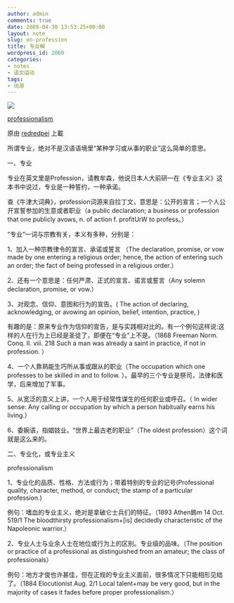 ```yaml
---
author: admin
comments: true
date: 2009-04-30 13:53:25+00:00
layout: note
slug: on-profession
title: 专业解
wordpress_id: 2060
categories:
- notes
- 语文运动
tags:
- 词源
---
```






[![](http://farm4.static.flickr.com/3023/3488905494_3eb787f7b2_m.jpg)](http://www.flickr.com/photos/lookoo/3488905494/)
  


[professionalism](http://www.flickr.com/photos/lookoo/3488905494/)
  

原由 [redredpei](http://www.flickr.com/people/lookoo/) 上載




所谓专业，绝对不是汉语语境里“某种学习或从事的职业”这么简单的意思。  

  

一、专业  

  

专业在英文里是Profession，请教牟森，他说日本人大前研一在《专业主义》这本书中说过，专业是一种誓约，一种承诺。  

  

查《牛津大词典》，profession词源来自拉丁文，意思是：公开的宣言；一个人公开宣誓参加的生意或者职业（a public declaration; a business or profession that one publicly avows, n. of action f. profitUrW to profess。）  

  

”专业“一词与宗教有关，本义有多种，分别是：  

  

1、加入一种宗教律令的宣言、承诺或誓言 （The declaration, promise, or vow made by one entering a religious order; hence, the action of entering such an order; the fact of being professed in a religious order.）  

  

2、还有一个意思是：任何严肃、正式的宣言、诺言或誓言（Any solemn declaration, promise, or vow.）  

  

3、对观念、信仰、意图和行为的宣告。( The action of declaring, acknowledging, or avowing an opinion, belief, intention, practice, )  

  

有趣的是：原来专业作为信仰的宣告，是与实践相对比的。有一个例句这样说:这样的人在行为上已经是圣徒了，即便在“专业”上不是。（1868 Freeman Norm. Conq. II. viii. 218 Such a man was already a saint in practice, if not in profession. ）  

  

4、一个人靠熟能生巧所从事或跟从的职业（The occupation which one professes to be skilled in and to follow. ）。最早的三个专业是祭司，法律和医学，后来增加了军事。  

  

5、从宽泛的意义上讲，一个人用于经常性谋生的任何职业或呼召。（ In wider sense: Any calling or occupation by which a person habitually earns his living.）  

  

6、委婉语，指娼妓业。“世界上最古老的职业”（The oldest profession）这个词就是这么来的。  

  

二、专业化，或专业主义  

  

professionalism  

  

1、专业化的品质、性格、方法或行为；带着特别的专业的记号(Professional quality, character, method, or conduct; the stamp of a particular profession.)  

  

例句：嗜血的专业主义，绝对是拿破仑士兵们的特征。（1893 Athen鎢m 14 Oct. 519/1 The bloodthirsty professionalism+[is] decidedly characteristic of the Napoleonic warrior.）  

  

2、专业人士与业余人士在地位或行为上的区别。专业级的品味。（The position or practice of a professional as distinguished from an amateur; the class of professionals）  

  

例句：地方才俊也许甚佳，但在正规的专业主义面前，很多情况下只能相形见绌了。（1884 Elocutionist Aug. 2/1 Local talent+may be very good, but in the majority of cases it fades before proper professionalism.）
  

